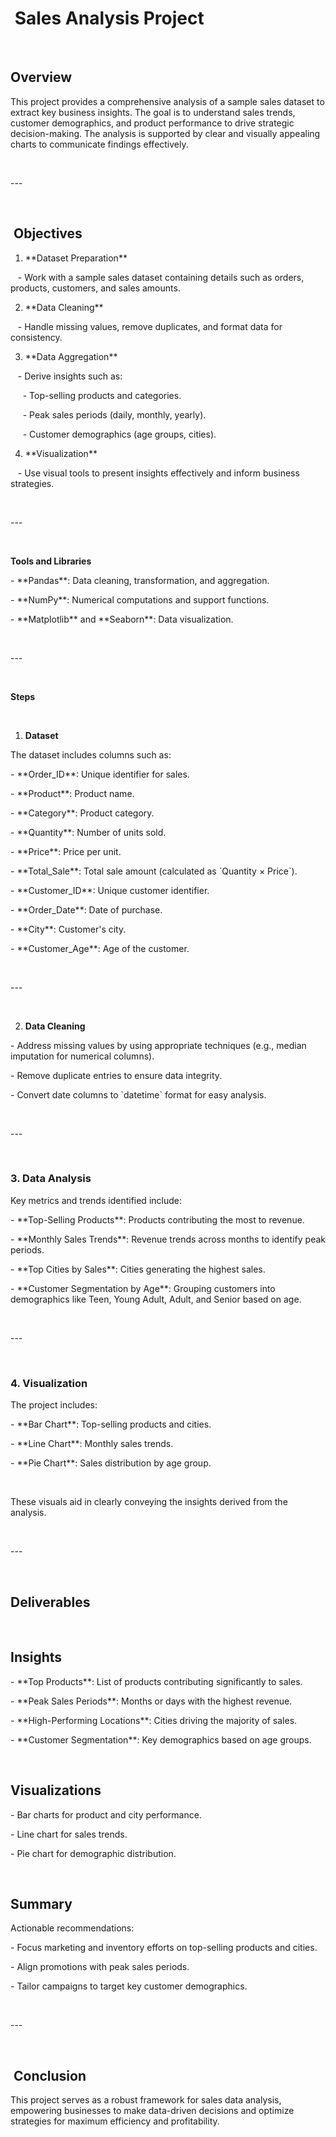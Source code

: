 <h1><strong>&nbsp;Sales Analysis Project</strong></h1>
<p><strong>&nbsp;</strong></p>
<h2><strong>Overview&nbsp; </strong></h2>
<p>This project provides a comprehensive analysis of a sample sales dataset to extract key business insights. The goal is to understand sales trends, customer demographics, and product performance to drive strategic decision-making. The analysis is supported by clear and visually appealing charts to communicate findings effectively.</p>
<p>&nbsp;</p>
<p>---</p>
<p>&nbsp;</p>
<h2><strong>&nbsp;Objectives&nbsp; </strong></h2>
<ol>
<li>**Dataset Preparation**</li>
</ol>
<p>&nbsp;&nbsp; - Work with a sample sales dataset containing details such as orders, products, customers, and sales amounts.&nbsp;</p>
<ol start="2">
<li>**Data Cleaning**</li>
</ol>
<p>&nbsp;&nbsp; - Handle missing values, remove duplicates, and format data for consistency.&nbsp;</p>
<ol start="3">
<li>**Data Aggregation**</li>
</ol>
<p>&nbsp;&nbsp; - Derive insights such as:&nbsp;</p>
<p>&nbsp;&nbsp;&nbsp;&nbsp; - Top-selling products and categories.&nbsp;</p>
<p>&nbsp;&nbsp;&nbsp;&nbsp; - Peak sales periods (daily, monthly, yearly).&nbsp;</p>
<p>&nbsp;&nbsp;&nbsp;&nbsp; - Customer demographics (age groups, cities).&nbsp;</p>
<ol start="4">
<li>**Visualization**</li>
</ol>
<p>&nbsp;&nbsp; - Use visual tools to present insights effectively and inform business strategies.</p>
<p>&nbsp;</p>
<p>---</p>
<p>&nbsp;</p>
<p><strong>Tools and Libraries&nbsp; </strong></p>
<p>- **Pandas**: Data cleaning, transformation, and aggregation.&nbsp;</p>
<p>- **NumPy**: Numerical computations and support functions.&nbsp;</p>
<p>- **Matplotlib** and **Seaborn**: Data visualization.</p>
<p>&nbsp;</p>
<p>---</p>
<p><strong>&nbsp;</strong></p>
<p><strong>Steps&nbsp; </strong></p>
<p><strong>&nbsp;</strong></p>
<ol>
<li><strong>Dataset </strong></li>
</ol>
<p>The dataset includes columns such as:&nbsp;</p>
<p>- **Order_ID**: Unique identifier for sales.&nbsp;</p>
<p>- **Product**: Product name.&nbsp;</p>
<p>- **Category**: Product category.&nbsp;</p>
<p>- **Quantity**: Number of units sold.&nbsp;</p>
<p>- **Price**: Price per unit.&nbsp;</p>
<p>- **Total_Sale**: Total sale amount (calculated as `Quantity &times; Price`).&nbsp;</p>
<p>- **Customer_ID**: Unique customer identifier.&nbsp;</p>
<p>- **Order_Date**: Date of purchase.&nbsp;</p>
<p>- **City**: Customer's city.&nbsp;</p>
<p>- **Customer_Age**: Age of the customer.&nbsp;</p>
<p>&nbsp;</p>
<p>---</p>
<p>&nbsp;</p>
<ol start="2">
<li><strong>Data Cleaning</strong></li>
</ol>
<p>- Address missing values by using appropriate techniques (e.g., median imputation for numerical columns).&nbsp;</p>
<p>- Remove duplicate entries to ensure data integrity.&nbsp;</p>
<p>- Convert date columns to `datetime` format for easy analysis.</p>
<p>&nbsp;</p>
<p>---</p>
<p>&nbsp;</p>
<h3>3. <strong>Data Analysis</strong>&nbsp;</h3>
<p>Key metrics and trends identified include:&nbsp;</p>
<p>- **Top-Selling Products**: Products contributing the most to revenue.&nbsp;</p>
<p>- **Monthly Sales Trends**: Revenue trends across months to identify peak periods.&nbsp;</p>
<p>- **Top Cities by Sales**: Cities generating the highest sales.&nbsp;</p>
<p>- **Customer Segmentation by Age**: Grouping customers into demographics like Teen, Young Adult, Adult, and Senior based on age.&nbsp;</p>
<p>&nbsp;</p>
<p>---</p>
<p>&nbsp;</p>
<h3><strong>4. Visualization&nbsp; </strong></h3>
<p>The project includes:&nbsp;</p>
<p>- **Bar Chart**: Top-selling products and cities.&nbsp;</p>
<p>- **Line Chart**: Monthly sales trends.&nbsp;</p>
<p>- **Pie Chart**: Sales distribution by age group.&nbsp;</p>
<p>&nbsp;</p>
<p>These visuals aid in clearly conveying the insights derived from the analysis.</p>
<p>&nbsp;</p>
<p>---</p>
<p>&nbsp;</p>
<h2><strong>Deliverables&nbsp; </strong></h2>
<p><strong>&nbsp;</strong></p>
<h2><strong>Insights </strong>&nbsp;</h2>
<p>- **Top Products**: List of products contributing significantly to sales.&nbsp;</p>
<p>- **Peak Sales Periods**: Months or days with the highest revenue.&nbsp;</p>
<p>- **High-Performing Locations**: Cities driving the majority of sales.&nbsp;</p>
<p>- **Customer Segmentation**: Key demographics based on age groups.&nbsp;</p>
<p>&nbsp;</p>
<h2><strong>Visualizations&nbsp; </strong></h2>
<p>- Bar charts for product and city performance.&nbsp;</p>
<p>- Line chart for sales trends.&nbsp;</p>
<p>- Pie chart for demographic distribution.&nbsp;</p>
<p>&nbsp;</p>
<h2><strong>Summary&nbsp; </strong></h2>
<p>Actionable recommendations:&nbsp;</p>
<p>- Focus marketing and inventory efforts on top-selling products and cities.&nbsp;</p>
<p>- Align promotions with peak sales periods.&nbsp;</p>
<p>- Tailor campaigns to target key customer demographics.</p>
<p>&nbsp;</p>
<p>---</p>
<p>&nbsp;</p>
<h2>&nbsp;Conclusion&nbsp;</h2>
<p>This project serves as a robust framework for sales data analysis, empowering businesses to make data-driven decisions and optimize strategies for maximum efficiency and profitability.</p>
